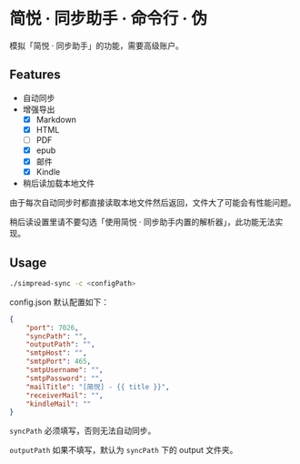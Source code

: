 # 简悦 · 同步助手 · 命令行 · 伪

模拟「简悦 · 同步助手」的功能，需要高级账户。

## Features

- 自动同步
- 增强导出
  - [x] Markdown
  - [x] HTML
  - [ ] PDF
  - [x] epub
  - [x] 邮件
  - [x] Kindle
- 稍后读加载本地文件

由于每次自动同步时都直接读取本地文件然后返回，文件大了可能会有性能问题。

稍后读设置里请不要勾选「使用简悦 · 同步助手内置的解析器」，此功能无法实现。

## Usage

```sh
./simpread-sync -c <configPath>
```

config.json 默认配置如下：

```json
{
    "port": 7026,
    "syncPath": "",
    "outputPath": "",
    "smtpHost": "",
    "smtpPort": 465,
    "smtpUsername": "",
    "smtpPassword": "",
    "mailTitle": "[简悦] - {{ title }}",
    "receiverMail": "",
    "kindleMail": ""
}
```

`syncPath` 必须填写，否则无法自动同步。

`outputPath` 如果不填写，默认为 `syncPath` 下的 output 文件夹。
